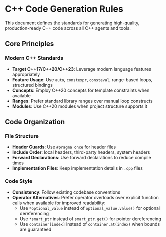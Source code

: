 # C++ Code Generation Rules

This document defines the standards for generating high-quality, production-ready C++ code across all C++ agents and
tools.

## Core Principles

### Modern C++ Standards

- **Target C++17/C++20/C++23**: Leverage modern language features appropriately
- **Feature Usage**: Use `auto`, `constexpr`, `consteval`, range-based loops, structured bindings
- **Concepts**: Employ C++20 concepts for template constraints when available
- **Ranges**: Prefer standard library ranges over manual loop constructs
- **Modules**: Use C++20 modules when project structure supports it

## Code Organization

### File Structure

- **Header Guards**: Use `#pragma once` for header files
- **Include Order**: local headers, third-party headers, system headers
- **Forward Declarations**: Use forward declarations to reduce compile times
- **Implementation Files**: Keep implementation details in `.cpp` files

### Code Style

- **Consistency**: Follow existing codebase conventions
- **Operator Alternatives**: Prefer operator overloads over explicit function calls when available for improved
  readability:
  - Use `*optional_value` instead of `optional_value.value()` for optional dereferencing
  - Use `*smart_ptr` instead of `smart_ptr.get()` for pointer dereferencing
  - Use `container[index]` instead of `container.at(index)` when bounds are guaranteed

<!-- 

### Memory Safety

- **RAII First**: Always prefer automatic resource management
- **Smart Pointers**: Use `std::unique_ptr`, `std::shared_ptr`, `std::weak_ptr` over raw pointers
- **Stack Allocation**: Prefer stack-allocated objects when possible
- **No Manual Management**: Avoid `new`/`delete` pairs; use containers and smart pointers
- **Resource Lifetime**: Clearly define ownership semantics

### Type Safety

- **Strong Typing**: Use enum classes, type aliases for semantic meaning
- **Const Correctness**: Apply `const` everywhere possible - parameters, methods, variables
- **Compile-Time Checks**: Use `static_assert`, concepts, and SFINAE for early error detection
- **Explicit Constructors**: Mark single-argument constructors as `explicit`
- **No Implicit Conversions**: Avoid dangerous implicit type conversions

### Exception Safety

- **RAII Guarantee**: All resources managed through RAII
- **Strong Exception Safety**: Operations either succeed completely or leave state unchanged
- **No-Throw Guarantee**: Mark functions `noexcept` when they cannot throw
- **Exception Specifications**: Use `noexcept` appropriately, avoid `throw()` specifications

### Performance

- **Zero-Cost Abstractions**: Write expressive code without runtime overhead
- **Move Semantics**: Implement move constructors and assignment operators when beneficial
- **Perfect Forwarding**: Use universal references and `std::forward` in templates
- **RVO/NRVO**: Design functions to benefit from return value optimization
- **Inline Considerations**: Use `inline` judiciously, prefer header-only templates

### Template Metaprogramming

- **Concepts Over SFINAE**: Use C++20 concepts when available
- **Template Specialization**: Prefer partial specialization over function overloads
- **CRTP**: Use Curiously Recurring Template Pattern for static polymorphism when appropriate
- **Type Traits**: Leverage `std::type_traits` and custom traits
- **Variadic Templates**: Use parameter packs for flexible interfaces

### Concurrency

- **Thread Safety**: Design interfaces to be thread-safe by default or clearly document requirements
- **Atomic Operations**: Use `std::atomic` for lock-free programming when appropriate
- **Synchronization**: Prefer standard library primitives (`std::mutex`, `std::condition_variable`)
- **Async Programming**: Use `std::future`, `std::async`, and task-based parallelism
- **Data Races**: Eliminate data races through proper synchronization or immutability

## API Design Guidelines

### Interface Design

- **Intuitive Names**: Use clear, descriptive function and variable names
- **Hard to Misuse**: Design interfaces that prevent common mistakes
- **Principle of Least Surprise**: Follow established conventions and patterns
- **Minimal Interfaces**: Expose only what clients need
- **Orthogonal Design**: Keep different concerns separate

### Error Handling

- **Exceptions for Exceptional Cases**: Use exceptions for truly exceptional conditions
- **Error Codes**: Consider `std::optional`, `std::expected` (C++23) for recoverable errors
- **Fail Fast**: Detect errors as early as possible
- **Error Context**: Provide meaningful error messages and context

### Documentation

- **Self-Documenting Code**: Choose names that explain intent
- **Invariants**: Document class and function invariants clearly
- **Preconditions/Postconditions**: Specify what functions expect and guarantee
- **Examples**: Provide usage examples for complex interfaces

## Code Organization

### Naming Conventions

- **Classes**: `PascalCase` (e.g., `ThreadSafeQueue`)
- **Functions/Variables**: `snake_case` (e.g., `process_data`, `item_count`)
- **Constants**: `cPascalCase`
- **Namespaces**: `lowercase` (e.g., `namespace utils`)
- **Template Parameters**: `PascalCase` (e.g., `template<typename DataType>`)

### Code Style

- **Readable Formatting**: Use consistent indentation and spacing
- **Line Length**: Keep lines reasonable length (typically 80-120 characters)
- **Braces**: Consistent brace style throughout codebase
- **Comments**: Explain why, not what; focus on intent and rationale

## Quality Assurance

### Static Analysis

- **Compiler Warnings**: Enable high warning levels (`-Wall -Wextra -Werror`)
- **Static Analysis Tools**: Use tools like `clang-tidy`, `cppcheck`
- **Sanitizers**: Use address, thread, and undefined behavior sanitizers during testing

### Testing Considerations

- **Testable Design**: Write code that's easy to test
- **Dependency Injection**: Use dependency injection for better testability
- **Mock Interfaces**: Design interfaces that can be easily mocked
- **Edge Cases**: Consider and handle boundary conditions

### Code Reviews

- **Readability**: Code should be readable by other developers
- **Maintainability**: Consider future modifications and extensions
- **Performance**: Identify potential performance bottlenecks
- **Security**: Review for potential security vulnerabilities

## Common Patterns

### Resource Management

```cpp
// RAII wrapper example
class FileHandle {
public:
    explicit FileHandle(const std::string& filename) 
        : file_(std::fopen(filename.c_str(), "r")) {
        if (!file_) {
            throw std::runtime_error("Failed to open file");
        }
    }
    
    ~FileHandle() { 
        if (file_) std::fclose(file_); 
    }
    
    // Non-copyable, movable
    FileHandle(const FileHandle&) = delete;
    FileHandle& operator=(const FileHandle&) = delete;
    FileHandle(FileHandle&& other) noexcept : file_(other.file_) {
        other.file_ = nullptr;
    }
    
private:
    std::FILE* file_;
};
```

### Template Design

```cpp
// Use concepts for template constraints
template<typename T>
concept Drawable = requires(T t) {
    t.draw();
};

template<Drawable T>
void render(const T& object) {
    object.draw();
}
```

### Error Handling

```cpp
// Use std::optional for optional values
std::optional<int> parse_int(const std::string& str) {
    try {
        return std::stoi(str);
    } catch (const std::exception&) {
        return std::nullopt;
    }
}
```

 -->
